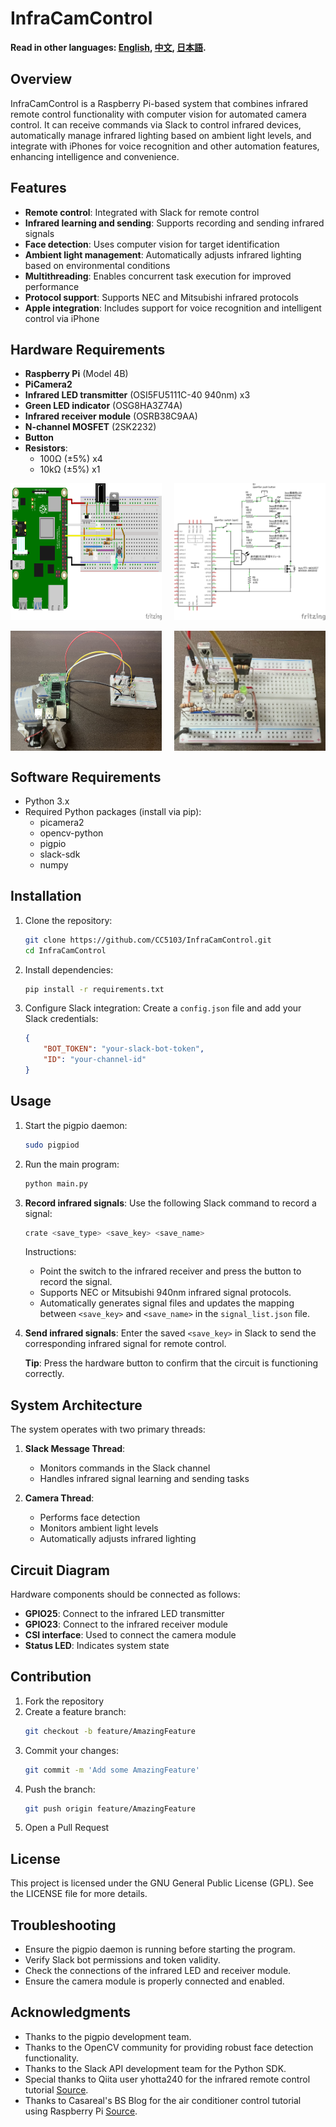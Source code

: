 # InfraCamControl

**Read in other languages: [English](README.md), [中文](README_zh.md), [日本語](README_jp.md).**

## Overview

InfraCamControl is a Raspberry Pi-based system that combines infrared remote control functionality with computer vision for automated camera control. It can receive commands via Slack to control infrared devices, automatically manage infrared lighting based on ambient light levels, and integrate with iPhones for voice recognition and other automation features, enhancing intelligence and convenience.

## Features

- **Remote control**: Integrated with Slack for remote control
- **Infrared learning and sending**: Supports recording and sending infrared signals
- **Face detection**: Uses computer vision for target identification
- **Ambient light management**: Automatically adjusts infrared lighting based on environmental conditions
- **Multithreading**: Enables concurrent task execution for improved performance
- **Protocol support**: Supports NEC and Mitsubishi infrared protocols
- **Apple integration**: Includes support for voice recognition and intelligent control via iPhone

## Hardware Requirements

- **Raspberry Pi** (Model 4B)
- **PiCamera2**
- **Infrared LED transmitter** (OSI5FU5111C-40 940nm) x3
- **Green LED indicator** (OSG8HA3Z74A)
- **Infrared receiver module** (OSRB38C9AA)
- **N-channel MOSFET** (2SK2232)
- **Button**
- **Resistors**:
  - 100Ω (±5%) x4
  - 10kΩ (±5%) x1

<div style="display: flex; justify-content: space-between;">
  <img src="image/breadboard.png" alt="Breadboard circuit diagram" width="48%" />
  <img src="image/circuit_diagram.png" alt="Circuit diagram" width="48%" />
</div>
<br>
<div style="display: flex; justify-content: space-between;">
  <img src="image/Raspberry Pi Implementation Diagram.jpg" alt="Raspberry Pi implementation diagram" width="48%" />
  <img src="image/Tangent Diagram.jpg" alt="Auxiliary diagram" width="48%" />
</div>

## Software Requirements

- Python 3.x
- Required Python packages (install via pip):
  - picamera2
  - opencv-python
  - pigpio
  - slack-sdk
  - numpy

## Installation

1. Clone the repository:
   ```bash
   git clone https://github.com/CC5103/InfraCamControl.git
   cd InfraCamControl
   ```

2. Install dependencies:
   ```bash
   pip install -r requirements.txt
   ```

3. Configure Slack integration:
   Create a `config.json` file and add your Slack credentials:
   ```json
   {
       "BOT_TOKEN": "your-slack-bot-token",
       "ID": "your-channel-id"
   }
   ```

## Usage

1. Start the pigpio daemon:
   ```bash
   sudo pigpiod
   ```

2. Run the main program:
   ```bash
   python main.py
   ```

3. **Record infrared signals**:
   Use the following Slack command to record a signal:
   ```bash
   crate <save_type> <save_key> <save_name>
   ```
   Instructions:
   - Point the switch to the infrared receiver and press the button to record the signal.
   - Supports NEC or Mitsubishi 940nm infrared signal protocols.
   - Automatically generates signal files and updates the mapping between `<save_key>` and `<save_name>` in the `signal_list.json` file.

4. **Send infrared signals**:
   Enter the saved `<save_key>` in Slack to send the corresponding infrared signal for remote control.

   **Tip**: Press the hardware button to confirm that the circuit is functioning correctly.

## System Architecture

The system operates with two primary threads:

1. **Slack Message Thread**:
   - Monitors commands in the Slack channel
   - Handles infrared signal learning and sending tasks

2. **Camera Thread**:
   - Performs face detection
   - Monitors ambient light levels
   - Automatically adjusts infrared lighting

## Circuit Diagram

Hardware components should be connected as follows:
- **GPIO25**: Connect to the infrared LED transmitter
- **GPIO23**: Connect to the infrared receiver module
- **CSI interface**: Used to connect the camera module
- **Status LED**: Indicates system state

## Contribution

1. Fork the repository
2. Create a feature branch:
   ```bash
   git checkout -b feature/AmazingFeature
   ```
3. Commit your changes:
   ```bash
   git commit -m 'Add some AmazingFeature'
   ```
4. Push the branch:
   ```bash
   git push origin feature/AmazingFeature
   ```
5. Open a Pull Request

## License

This project is licensed under the GNU General Public License (GPL). See the LICENSE file for more details.

## Troubleshooting

- Ensure the pigpio daemon is running before starting the program.
- Verify Slack bot permissions and token validity.
- Check the connections of the infrared LED and receiver module.
- Ensure the camera module is properly connected and enabled.

## Acknowledgments

- Thanks to the pigpio development team.
- Thanks to the OpenCV community for providing robust face detection functionality.
- Thanks to the Slack API development team for the Python SDK.
- Special thanks to Qiita user yhotta240 for the infrared remote control tutorial [Source](https://qiita.com/yhotta240/items/df0f2f92b5dff1d9410b).
- Thanks to Casareal's BS Blog for the air conditioner control tutorial using Raspberry Pi [Source](https://bsblog.casareal.co.jp/archives/5010).
